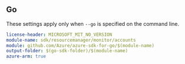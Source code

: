 ## Go

These settings apply only when `--go` is specified on the command line.

``` yaml $(go) && $(track2)
license-header: MICROSOFT_MIT_NO_VERSION
module-name: sdk/resourcemanager/monitor/accounts
module: github.com/Azure/azure-sdk-for-go/$(module-name)
output-folder: $(go-sdk-folder)/$(module-name)
azure-arm: true
```
